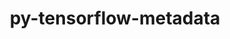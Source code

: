 ---
title: "py-tensorflow-metadata"
layout: cache
categories: [package, develop]
meta: {"versions": ["1.10.0"], "compilers": ["gcc@=11.3.0", "gcc@=7.3.1"], "oss": ["amzn2", "ubuntu22.04"], "platforms": ["linux"], "targets": ["ivybridge", "x86_64_v3", "x86_64_v4"], "stacks": ["ml-linux-x86_64-cpu", "ml-linux-x86_64-cuda", "ml-linux-x86_64-rocm", "root"], "num_specs": 41, "num_specs_by_stack": {"root": 41, "ml-linux-x86_64-cuda": 21, "ml-linux-x86_64-rocm": 21, "ml-linux-x86_64-cpu": 21}}
spec_details: [{"hash": "w7ssjynwwnt2jkye2qmhdxnbvat3ea6z", "compiler": "gcc@=7.3.1", "versions": ["1.10.0"], "os": "amzn2", "platform": "linux", "target": "ivybridge", "variants": ["build_system=python_pip", "patches=a6b294d"], "stacks": ["root"], "size": "-", "tarball": "https://binaries.spack.io/develop/build_cache/linux-amzn2-ivybridge/gcc-7.3.1/py-tensorflow-metadata-1.10.0/linux-amzn2-ivybridge-gcc-7.3.1-py-tensorflow-metadata-1.10.0-w7ssjynwwnt2jkye2qmhdxnbvat3ea6z.spack"}, {"hash": "kopglbttmmbf5aovatlruq3vc3d3lho2", "compiler": "gcc@=7.3.1", "versions": ["1.10.0"], "os": "amzn2", "platform": "linux", "target": "ivybridge", "variants": ["build_system=python_pip", "patches=a6b294d"], "stacks": ["root"], "size": "-", "tarball": "https://binaries.spack.io/develop/build_cache/linux-amzn2-ivybridge/gcc-7.3.1/py-tensorflow-metadata-1.10.0/linux-amzn2-ivybridge-gcc-7.3.1-py-tensorflow-metadata-1.10.0-kopglbttmmbf5aovatlruq3vc3d3lho2.spack"}, {"hash": "45zucffrgvsej653nzp57kxyucwtt6jr", "compiler": "gcc@=7.3.1", "versions": ["1.10.0"], "os": "amzn2", "platform": "linux", "target": "ivybridge", "variants": ["build_system=python_pip", "patches=a6b294d"], "stacks": ["root"], "size": "-", "tarball": "https://binaries.spack.io/develop/build_cache/linux-amzn2-ivybridge/gcc-7.3.1/py-tensorflow-metadata-1.10.0/linux-amzn2-ivybridge-gcc-7.3.1-py-tensorflow-metadata-1.10.0-45zucffrgvsej653nzp57kxyucwtt6jr.spack"}, {"hash": "vmm7g4pvrshivi5yi64ui4udgkposu3s", "compiler": "gcc@=7.3.1", "versions": ["1.10.0"], "os": "amzn2", "platform": "linux", "target": "ivybridge", "variants": ["build_system=python_pip", "patches=a6b294d"], "stacks": ["root"], "size": "-", "tarball": "https://binaries.spack.io/develop/build_cache/linux-amzn2-ivybridge/gcc-7.3.1/py-tensorflow-metadata-1.10.0/linux-amzn2-ivybridge-gcc-7.3.1-py-tensorflow-metadata-1.10.0-vmm7g4pvrshivi5yi64ui4udgkposu3s.spack"}, {"hash": "cntt2tspsvvjpughgdvzj7hyxvub5xjq", "compiler": "gcc@=7.3.1", "versions": ["1.10.0"], "os": "amzn2", "platform": "linux", "target": "x86_64_v3", "variants": ["build_system=python_pip", "patches=a6b294d"], "stacks": ["root"], "size": "-", "tarball": "https://binaries.spack.io/develop/build_cache/linux-amzn2-x86_64_v3/gcc-7.3.1/py-tensorflow-metadata-1.10.0/linux-amzn2-x86_64_v3-gcc-7.3.1-py-tensorflow-metadata-1.10.0-cntt2tspsvvjpughgdvzj7hyxvub5xjq.spack"}, {"hash": "3hiq3n7mexuankfyjnoo4gfojdgzi4qv", "compiler": "gcc@=7.3.1", "versions": ["1.10.0"], "os": "amzn2", "platform": "linux", "target": "x86_64_v3", "variants": ["patches=a6b294d"], "stacks": ["root"], "size": "-", "tarball": "https://binaries.spack.io/develop/build_cache/linux-amzn2-x86_64_v3/gcc-7.3.1/py-tensorflow-metadata-1.10.0/linux-amzn2-x86_64_v3-gcc-7.3.1-py-tensorflow-metadata-1.10.0-3hiq3n7mexuankfyjnoo4gfojdgzi4qv.spack"}, {"hash": "mtnzf4pukoedzb2g23blfjlxfycrysze", "compiler": "gcc@=7.3.1", "versions": ["1.10.0"], "os": "amzn2", "platform": "linux", "target": "x86_64_v3", "variants": ["build_system=python_pip", "patches=a6b294d"], "stacks": ["root"], "size": "-", "tarball": "https://binaries.spack.io/develop/build_cache/linux-amzn2-x86_64_v3/gcc-7.3.1/py-tensorflow-metadata-1.10.0/linux-amzn2-x86_64_v3-gcc-7.3.1-py-tensorflow-metadata-1.10.0-mtnzf4pukoedzb2g23blfjlxfycrysze.spack"}, {"hash": "elb3tif4hhigl53soerexkwrb5soyffe", "compiler": "gcc@=7.3.1", "versions": ["1.10.0"], "os": "amzn2", "platform": "linux", "target": "x86_64_v3", "variants": ["patches=a6b294d"], "stacks": ["root"], "size": "-", "tarball": "https://binaries.spack.io/develop/build_cache/linux-amzn2-x86_64_v3/gcc-7.3.1/py-tensorflow-metadata-1.10.0/linux-amzn2-x86_64_v3-gcc-7.3.1-py-tensorflow-metadata-1.10.0-elb3tif4hhigl53soerexkwrb5soyffe.spack"}, {"hash": "gosspfigbzoqqvhowbpzx3vuqasn7ccg", "compiler": "gcc@=7.3.1", "versions": ["1.10.0"], "os": "amzn2", "platform": "linux", "target": "x86_64_v3", "variants": ["build_system=python_pip", "patches=a6b294d"], "stacks": ["root"], "size": "-", "tarball": "https://binaries.spack.io/develop/build_cache/linux-amzn2-x86_64_v3/gcc-7.3.1/py-tensorflow-metadata-1.10.0/linux-amzn2-x86_64_v3-gcc-7.3.1-py-tensorflow-metadata-1.10.0-gosspfigbzoqqvhowbpzx3vuqasn7ccg.spack"}, {"hash": "voz5oaj46bec65dgj4mx462gnrxhxp5q", "compiler": "gcc@=7.3.1", "versions": ["1.10.0"], "os": "amzn2", "platform": "linux", "target": "x86_64_v3", "variants": ["build_system=python_pip", "patches=a6b294d"], "stacks": ["root"], "size": "-", "tarball": "https://binaries.spack.io/develop/build_cache/linux-amzn2-x86_64_v3/gcc-7.3.1/py-tensorflow-metadata-1.10.0/linux-amzn2-x86_64_v3-gcc-7.3.1-py-tensorflow-metadata-1.10.0-voz5oaj46bec65dgj4mx462gnrxhxp5q.spack"}, {"hash": "ioxdj5e4ncfr2qirynhn3qgouapapk3o", "compiler": "gcc@=7.3.1", "versions": ["1.10.0"], "os": "amzn2", "platform": "linux", "target": "x86_64_v3", "variants": ["build_system=python_pip", "patches=a6b294d"], "stacks": ["root"], "size": "-", "tarball": "https://binaries.spack.io/develop/build_cache/linux-amzn2-x86_64_v3/gcc-7.3.1/py-tensorflow-metadata-1.10.0/linux-amzn2-x86_64_v3-gcc-7.3.1-py-tensorflow-metadata-1.10.0-ioxdj5e4ncfr2qirynhn3qgouapapk3o.spack"}, {"hash": "3pvfg5kvbhpu5ayvmdxolna77fr2nou5", "compiler": "gcc@=7.3.1", "versions": ["1.10.0"], "os": "amzn2", "platform": "linux", "target": "x86_64_v3", "variants": ["build_system=python_pip", "patches=a6b294d"], "stacks": ["root"], "size": "-", "tarball": "https://binaries.spack.io/develop/build_cache/linux-amzn2-x86_64_v3/gcc-7.3.1/py-tensorflow-metadata-1.10.0/linux-amzn2-x86_64_v3-gcc-7.3.1-py-tensorflow-metadata-1.10.0-3pvfg5kvbhpu5ayvmdxolna77fr2nou5.spack"}, {"hash": "6nfrvlc5rfaw3d3ufcbtvo53dlaukkmf", "compiler": "gcc@=7.3.1", "versions": ["1.10.0"], "os": "amzn2", "platform": "linux", "target": "x86_64_v3", "variants": ["patches=a6b294d"], "stacks": ["root"], "size": "-", "tarball": "https://binaries.spack.io/develop/build_cache/linux-amzn2-x86_64_v3/gcc-7.3.1/py-tensorflow-metadata-1.10.0/linux-amzn2-x86_64_v3-gcc-7.3.1-py-tensorflow-metadata-1.10.0-6nfrvlc5rfaw3d3ufcbtvo53dlaukkmf.spack"}, {"hash": "3lowildos3xsd3f2ea5ybbnuf6b7m2ir", "compiler": "gcc@=7.3.1", "versions": ["1.10.0"], "os": "amzn2", "platform": "linux", "target": "x86_64_v3", "variants": ["build_system=python_pip", "patches=a6b294d"], "stacks": ["root"], "size": "-", "tarball": "https://binaries.spack.io/develop/build_cache/linux-amzn2-x86_64_v3/gcc-7.3.1/py-tensorflow-metadata-1.10.0/linux-amzn2-x86_64_v3-gcc-7.3.1-py-tensorflow-metadata-1.10.0-3lowildos3xsd3f2ea5ybbnuf6b7m2ir.spack"}, {"hash": "bsux3a6ao3cnk5su4wpn2npvfty4hxgs", "compiler": "gcc@=7.3.1", "versions": ["1.10.0"], "os": "amzn2", "platform": "linux", "target": "x86_64_v3", "variants": ["build_system=python_pip", "patches=a6b294d"], "stacks": ["root"], "size": "-", "tarball": "https://binaries.spack.io/develop/build_cache/linux-amzn2-x86_64_v3/gcc-7.3.1/py-tensorflow-metadata-1.10.0/linux-amzn2-x86_64_v3-gcc-7.3.1-py-tensorflow-metadata-1.10.0-bsux3a6ao3cnk5su4wpn2npvfty4hxgs.spack"}, {"hash": "av73q3cdaw5ad45jhandbplxqlmssku5", "compiler": "gcc@=7.3.1", "versions": ["1.10.0"], "os": "amzn2", "platform": "linux", "target": "x86_64_v3", "variants": ["build_system=python_pip", "patches=a6b294d"], "stacks": ["root"], "size": "-", "tarball": "https://binaries.spack.io/develop/build_cache/linux-amzn2-x86_64_v3/gcc-7.3.1/py-tensorflow-metadata-1.10.0/linux-amzn2-x86_64_v3-gcc-7.3.1-py-tensorflow-metadata-1.10.0-av73q3cdaw5ad45jhandbplxqlmssku5.spack"}, {"hash": "fj23noh6wjmjfynmr225533mqgcmyibl", "compiler": "gcc@=7.3.1", "versions": ["1.10.0"], "os": "amzn2", "platform": "linux", "target": "x86_64_v3", "variants": ["patches=a6b294d"], "stacks": ["root"], "size": "-", "tarball": "https://binaries.spack.io/develop/build_cache/linux-amzn2-x86_64_v3/gcc-7.3.1/py-tensorflow-metadata-1.10.0/linux-amzn2-x86_64_v3-gcc-7.3.1-py-tensorflow-metadata-1.10.0-fj23noh6wjmjfynmr225533mqgcmyibl.spack"}, {"hash": "2tbcqeqdeyh2syyesfoecoeqomywntws", "compiler": "gcc@=7.3.1", "versions": ["1.10.0"], "os": "amzn2", "platform": "linux", "target": "x86_64_v4", "variants": ["patches=a6b294d"], "stacks": ["root"], "size": "-", "tarball": "https://binaries.spack.io/develop/build_cache/linux-amzn2-x86_64_v4/gcc-7.3.1/py-tensorflow-metadata-1.10.0/linux-amzn2-x86_64_v4-gcc-7.3.1-py-tensorflow-metadata-1.10.0-2tbcqeqdeyh2syyesfoecoeqomywntws.spack"}, {"hash": "4hr2ybqbrjgu26ros72uuzg4sbwwrwx2", "compiler": "gcc@=7.3.1", "versions": ["1.10.0"], "os": "amzn2", "platform": "linux", "target": "x86_64_v4", "variants": ["patches=a6b294d"], "stacks": ["root"], "size": "-", "tarball": "https://binaries.spack.io/develop/build_cache/linux-amzn2-x86_64_v4/gcc-7.3.1/py-tensorflow-metadata-1.10.0/linux-amzn2-x86_64_v4-gcc-7.3.1-py-tensorflow-metadata-1.10.0-4hr2ybqbrjgu26ros72uuzg4sbwwrwx2.spack"}, {"hash": "er7smb2cnojdmw35mj2wvyj6aqd6uou3", "compiler": "gcc@=7.3.1", "versions": ["1.10.0"], "os": "amzn2", "platform": "linux", "target": "x86_64_v4", "variants": ["patches=a6b294d"], "stacks": ["root"], "size": "-", "tarball": "https://binaries.spack.io/develop/build_cache/linux-amzn2-x86_64_v4/gcc-7.3.1/py-tensorflow-metadata-1.10.0/linux-amzn2-x86_64_v4-gcc-7.3.1-py-tensorflow-metadata-1.10.0-er7smb2cnojdmw35mj2wvyj6aqd6uou3.spack"}, {"hash": "6ofevoznuyf3i6qtl7ltpvojdkux6aij", "compiler": "gcc@=11.3.0", "versions": ["1.10.0"], "os": "ubuntu22.04", "platform": "linux", "target": "x86_64_v3", "variants": ["build_system=python_pip", "patches=a6b294d"], "stacks": ["ml-linux-x86_64-cuda", "ml-linux-x86_64-rocm", "root", "ml-linux-x86_64-cpu"], "size": "-", "tarball": "https://binaries.spack.io/develop/build_cache/linux-ubuntu22.04-x86_64_v3/gcc-11.3.0/py-tensorflow-metadata-1.10.0/linux-ubuntu22.04-x86_64_v3-gcc-11.3.0-py-tensorflow-metadata-1.10.0-6ofevoznuyf3i6qtl7ltpvojdkux6aij.spack"}, {"hash": "smlfgilfhuatjxlky44byy4rtonwb4ki", "compiler": "gcc@=11.3.0", "versions": ["1.10.0"], "os": "ubuntu22.04", "platform": "linux", "target": "x86_64_v3", "variants": ["build_system=python_pip", "patches=a6b294d"], "stacks": ["ml-linux-x86_64-cuda", "ml-linux-x86_64-rocm", "root", "ml-linux-x86_64-cpu"], "size": "-", "tarball": "https://binaries.spack.io/develop/build_cache/linux-ubuntu22.04-x86_64_v3/gcc-11.3.0/py-tensorflow-metadata-1.10.0/linux-ubuntu22.04-x86_64_v3-gcc-11.3.0-py-tensorflow-metadata-1.10.0-smlfgilfhuatjxlky44byy4rtonwb4ki.spack"}, {"hash": "5cy7rd2oahlsmh3dyh2jrekw253abp3a", "compiler": "gcc@=11.3.0", "versions": ["1.10.0"], "os": "ubuntu22.04", "platform": "linux", "target": "x86_64_v3", "variants": ["build_system=python_pip", "patches=a6b294d"], "stacks": ["ml-linux-x86_64-cuda", "ml-linux-x86_64-rocm", "root", "ml-linux-x86_64-cpu"], "size": "-", "tarball": "https://binaries.spack.io/develop/build_cache/linux-ubuntu22.04-x86_64_v3/gcc-11.3.0/py-tensorflow-metadata-1.10.0/linux-ubuntu22.04-x86_64_v3-gcc-11.3.0-py-tensorflow-metadata-1.10.0-5cy7rd2oahlsmh3dyh2jrekw253abp3a.spack"}, {"hash": "yqldlsqixdc2y4f2wk3vgnuvjelxbaot", "compiler": "gcc@=11.3.0", "versions": ["1.10.0"], "os": "ubuntu22.04", "platform": "linux", "target": "x86_64_v3", "variants": ["build_system=python_pip", "patches=a6b294d"], "stacks": ["ml-linux-x86_64-cuda", "ml-linux-x86_64-rocm", "root", "ml-linux-x86_64-cpu"], "size": "-", "tarball": "https://binaries.spack.io/develop/build_cache/linux-ubuntu22.04-x86_64_v3/gcc-11.3.0/py-tensorflow-metadata-1.10.0/linux-ubuntu22.04-x86_64_v3-gcc-11.3.0-py-tensorflow-metadata-1.10.0-yqldlsqixdc2y4f2wk3vgnuvjelxbaot.spack"}, {"hash": "qgsjf6dfqoi72yfwgmgnqcnyebzycat2", "compiler": "gcc@=11.3.0", "versions": ["1.10.0"], "os": "ubuntu22.04", "platform": "linux", "target": "x86_64_v3", "variants": ["build_system=python_pip", "patches=a6b294d"], "stacks": ["ml-linux-x86_64-cuda", "ml-linux-x86_64-rocm", "root", "ml-linux-x86_64-cpu"], "size": "-", "tarball": "https://binaries.spack.io/develop/build_cache/linux-ubuntu22.04-x86_64_v3/gcc-11.3.0/py-tensorflow-metadata-1.10.0/linux-ubuntu22.04-x86_64_v3-gcc-11.3.0-py-tensorflow-metadata-1.10.0-qgsjf6dfqoi72yfwgmgnqcnyebzycat2.spack"}, {"hash": "hcezpofpubgzr5ngww2xnxe5alnoqesp", "compiler": "gcc@=11.3.0", "versions": ["1.10.0"], "os": "ubuntu22.04", "platform": "linux", "target": "x86_64_v3", "variants": ["build_system=python_pip", "patches=a6b294d"], "stacks": ["ml-linux-x86_64-cuda", "ml-linux-x86_64-rocm", "root", "ml-linux-x86_64-cpu"], "size": "-", "tarball": "https://binaries.spack.io/develop/build_cache/linux-ubuntu22.04-x86_64_v3/gcc-11.3.0/py-tensorflow-metadata-1.10.0/linux-ubuntu22.04-x86_64_v3-gcc-11.3.0-py-tensorflow-metadata-1.10.0-hcezpofpubgzr5ngww2xnxe5alnoqesp.spack"}, {"hash": "msr6d7ythib5osxlddwoefudeueoigou", "compiler": "gcc@=11.3.0", "versions": ["1.10.0"], "os": "ubuntu22.04", "platform": "linux", "target": "x86_64_v3", "variants": ["build_system=python_pip", "patches=a6b294d"], "stacks": ["ml-linux-x86_64-cuda", "ml-linux-x86_64-rocm", "root", "ml-linux-x86_64-cpu"], "size": "-", "tarball": "https://binaries.spack.io/develop/build_cache/linux-ubuntu22.04-x86_64_v3/gcc-11.3.0/py-tensorflow-metadata-1.10.0/linux-ubuntu22.04-x86_64_v3-gcc-11.3.0-py-tensorflow-metadata-1.10.0-msr6d7ythib5osxlddwoefudeueoigou.spack"}, {"hash": "vzi3557kktexrdvknxk5uy7lrjktwbvr", "compiler": "gcc@=11.3.0", "versions": ["1.10.0"], "os": "ubuntu22.04", "platform": "linux", "target": "x86_64_v3", "variants": ["build_system=python_pip", "patches=a6b294d"], "stacks": ["ml-linux-x86_64-cuda", "ml-linux-x86_64-rocm", "root", "ml-linux-x86_64-cpu"], "size": "-", "tarball": "https://binaries.spack.io/develop/build_cache/linux-ubuntu22.04-x86_64_v3/gcc-11.3.0/py-tensorflow-metadata-1.10.0/linux-ubuntu22.04-x86_64_v3-gcc-11.3.0-py-tensorflow-metadata-1.10.0-vzi3557kktexrdvknxk5uy7lrjktwbvr.spack"}, {"hash": "qxwjm7atvloogmzcxjo5exm7w6s5n7le", "compiler": "gcc@=11.3.0", "versions": ["1.10.0"], "os": "ubuntu22.04", "platform": "linux", "target": "x86_64_v3", "variants": ["build_system=python_pip", "patches=a6b294d"], "stacks": ["ml-linux-x86_64-cuda", "ml-linux-x86_64-rocm", "root", "ml-linux-x86_64-cpu"], "size": "-", "tarball": "https://binaries.spack.io/develop/build_cache/linux-ubuntu22.04-x86_64_v3/gcc-11.3.0/py-tensorflow-metadata-1.10.0/linux-ubuntu22.04-x86_64_v3-gcc-11.3.0-py-tensorflow-metadata-1.10.0-qxwjm7atvloogmzcxjo5exm7w6s5n7le.spack"}, {"hash": "kwlcuoef2bl7xdgab3oe2iieanr7lkwt", "compiler": "gcc@=11.3.0", "versions": ["1.10.0"], "os": "ubuntu22.04", "platform": "linux", "target": "x86_64_v3", "variants": ["build_system=python_pip", "patches=a6b294d"], "stacks": ["ml-linux-x86_64-cuda", "ml-linux-x86_64-rocm", "root", "ml-linux-x86_64-cpu"], "size": "-", "tarball": "https://binaries.spack.io/develop/build_cache/linux-ubuntu22.04-x86_64_v3/gcc-11.3.0/py-tensorflow-metadata-1.10.0/linux-ubuntu22.04-x86_64_v3-gcc-11.3.0-py-tensorflow-metadata-1.10.0-kwlcuoef2bl7xdgab3oe2iieanr7lkwt.spack"}, {"hash": "u6fkzedt5vfq3wjym3dghmve3swjw3sj", "compiler": "gcc@=11.3.0", "versions": ["1.10.0"], "os": "ubuntu22.04", "platform": "linux", "target": "x86_64_v3", "variants": ["build_system=python_pip", "patches=a6b294d"], "stacks": ["ml-linux-x86_64-cuda", "ml-linux-x86_64-rocm", "root", "ml-linux-x86_64-cpu"], "size": "-", "tarball": "https://binaries.spack.io/develop/build_cache/linux-ubuntu22.04-x86_64_v3/gcc-11.3.0/py-tensorflow-metadata-1.10.0/linux-ubuntu22.04-x86_64_v3-gcc-11.3.0-py-tensorflow-metadata-1.10.0-u6fkzedt5vfq3wjym3dghmve3swjw3sj.spack"}, {"hash": "djf4ihee3oz7fmwk3lnqgvfbbibvefbk", "compiler": "gcc@=11.3.0", "versions": ["1.10.0"], "os": "ubuntu22.04", "platform": "linux", "target": "x86_64_v3", "variants": ["build_system=python_pip", "patches=a6b294d"], "stacks": ["ml-linux-x86_64-cuda", "ml-linux-x86_64-rocm", "root", "ml-linux-x86_64-cpu"], "size": "-", "tarball": "https://binaries.spack.io/develop/build_cache/linux-ubuntu22.04-x86_64_v3/gcc-11.3.0/py-tensorflow-metadata-1.10.0/linux-ubuntu22.04-x86_64_v3-gcc-11.3.0-py-tensorflow-metadata-1.10.0-djf4ihee3oz7fmwk3lnqgvfbbibvefbk.spack"}, {"hash": "2r2uwrykroa56jv5qih3mk6oej4ilwqz", "compiler": "gcc@=11.3.0", "versions": ["1.10.0"], "os": "ubuntu22.04", "platform": "linux", "target": "x86_64_v3", "variants": ["build_system=python_pip", "patches=a6b294d"], "stacks": ["ml-linux-x86_64-cuda", "ml-linux-x86_64-rocm", "root", "ml-linux-x86_64-cpu"], "size": "-", "tarball": "https://binaries.spack.io/develop/build_cache/linux-ubuntu22.04-x86_64_v3/gcc-11.3.0/py-tensorflow-metadata-1.10.0/linux-ubuntu22.04-x86_64_v3-gcc-11.3.0-py-tensorflow-metadata-1.10.0-2r2uwrykroa56jv5qih3mk6oej4ilwqz.spack"}, {"hash": "4bjxkrj64nk75nymhsclxxm7dbfh362g", "compiler": "gcc@=11.3.0", "versions": ["1.10.0"], "os": "ubuntu22.04", "platform": "linux", "target": "x86_64_v3", "variants": ["build_system=python_pip", "patches=a6b294d"], "stacks": ["ml-linux-x86_64-cuda", "ml-linux-x86_64-rocm", "root", "ml-linux-x86_64-cpu"], "size": "-", "tarball": "https://binaries.spack.io/develop/build_cache/linux-ubuntu22.04-x86_64_v3/gcc-11.3.0/py-tensorflow-metadata-1.10.0/linux-ubuntu22.04-x86_64_v3-gcc-11.3.0-py-tensorflow-metadata-1.10.0-4bjxkrj64nk75nymhsclxxm7dbfh362g.spack"}, {"hash": "abye44s7epclenwv2veubxiipbybyhmi", "compiler": "gcc@=11.3.0", "versions": ["1.10.0"], "os": "ubuntu22.04", "platform": "linux", "target": "x86_64_v3", "variants": ["build_system=python_pip", "patches=a6b294d"], "stacks": ["ml-linux-x86_64-cuda", "ml-linux-x86_64-rocm", "root", "ml-linux-x86_64-cpu"], "size": "-", "tarball": "https://binaries.spack.io/develop/build_cache/linux-ubuntu22.04-x86_64_v3/gcc-11.3.0/py-tensorflow-metadata-1.10.0/linux-ubuntu22.04-x86_64_v3-gcc-11.3.0-py-tensorflow-metadata-1.10.0-abye44s7epclenwv2veubxiipbybyhmi.spack"}, {"hash": "msav74tc5pftuqm2chg4df6fsphoq2ro", "compiler": "gcc@=11.3.0", "versions": ["1.10.0"], "os": "ubuntu22.04", "platform": "linux", "target": "x86_64_v3", "variants": ["build_system=python_pip", "patches=a6b294d"], "stacks": ["ml-linux-x86_64-cuda", "ml-linux-x86_64-rocm", "root", "ml-linux-x86_64-cpu"], "size": "-", "tarball": "https://binaries.spack.io/develop/build_cache/linux-ubuntu22.04-x86_64_v3/gcc-11.3.0/py-tensorflow-metadata-1.10.0/linux-ubuntu22.04-x86_64_v3-gcc-11.3.0-py-tensorflow-metadata-1.10.0-msav74tc5pftuqm2chg4df6fsphoq2ro.spack"}, {"hash": "hwnpwvchv7eqyfl4vwjf3e5rlyk2u6yo", "compiler": "gcc@=11.3.0", "versions": ["1.10.0"], "os": "ubuntu22.04", "platform": "linux", "target": "x86_64_v3", "variants": ["build_system=python_pip", "patches=a6b294d"], "stacks": ["ml-linux-x86_64-cuda", "ml-linux-x86_64-rocm", "root", "ml-linux-x86_64-cpu"], "size": "-", "tarball": "https://binaries.spack.io/develop/build_cache/linux-ubuntu22.04-x86_64_v3/gcc-11.3.0/py-tensorflow-metadata-1.10.0/linux-ubuntu22.04-x86_64_v3-gcc-11.3.0-py-tensorflow-metadata-1.10.0-hwnpwvchv7eqyfl4vwjf3e5rlyk2u6yo.spack"}, {"hash": "n2bbyuwwtmnsbjcwimbfinpi3n4vvwxn", "compiler": "gcc@=11.3.0", "versions": ["1.10.0"], "os": "ubuntu22.04", "platform": "linux", "target": "x86_64_v3", "variants": ["build_system=python_pip", "patches=a6b294d"], "stacks": ["ml-linux-x86_64-cuda", "ml-linux-x86_64-rocm", "root", "ml-linux-x86_64-cpu"], "size": "-", "tarball": "https://binaries.spack.io/develop/build_cache/linux-ubuntu22.04-x86_64_v3/gcc-11.3.0/py-tensorflow-metadata-1.10.0/linux-ubuntu22.04-x86_64_v3-gcc-11.3.0-py-tensorflow-metadata-1.10.0-n2bbyuwwtmnsbjcwimbfinpi3n4vvwxn.spack"}, {"hash": "jvhfi4heumbbu6rdi4lk25daucfuypwt", "compiler": "gcc@=11.3.0", "versions": ["1.10.0"], "os": "ubuntu22.04", "platform": "linux", "target": "x86_64_v3", "variants": ["build_system=python_pip", "patches=a6b294d"], "stacks": ["ml-linux-x86_64-cuda", "ml-linux-x86_64-rocm", "root", "ml-linux-x86_64-cpu"], "size": "-", "tarball": "https://binaries.spack.io/develop/build_cache/linux-ubuntu22.04-x86_64_v3/gcc-11.3.0/py-tensorflow-metadata-1.10.0/linux-ubuntu22.04-x86_64_v3-gcc-11.3.0-py-tensorflow-metadata-1.10.0-jvhfi4heumbbu6rdi4lk25daucfuypwt.spack"}, {"hash": "vsvtd2j3ppohe7kuxe3y3a3qdxa4phzk", "compiler": "gcc@=11.3.0", "versions": ["1.10.0"], "os": "ubuntu22.04", "platform": "linux", "target": "x86_64_v3", "variants": ["build_system=python_pip", "patches=a6b294d"], "stacks": ["ml-linux-x86_64-cuda", "ml-linux-x86_64-rocm", "root", "ml-linux-x86_64-cpu"], "size": "-", "tarball": "https://binaries.spack.io/develop/build_cache/linux-ubuntu22.04-x86_64_v3/gcc-11.3.0/py-tensorflow-metadata-1.10.0/linux-ubuntu22.04-x86_64_v3-gcc-11.3.0-py-tensorflow-metadata-1.10.0-vsvtd2j3ppohe7kuxe3y3a3qdxa4phzk.spack"}, {"hash": "p44mdsqxxj7a6cowrhmasto6kgamoikw", "compiler": "gcc@=11.3.0", "versions": ["1.10.0"], "os": "ubuntu22.04", "platform": "linux", "target": "x86_64_v3", "variants": ["build_system=python_pip", "patches=a6b294d"], "stacks": ["ml-linux-x86_64-cuda", "ml-linux-x86_64-rocm", "root", "ml-linux-x86_64-cpu"], "size": "-", "tarball": "https://binaries.spack.io/develop/build_cache/linux-ubuntu22.04-x86_64_v3/gcc-11.3.0/py-tensorflow-metadata-1.10.0/linux-ubuntu22.04-x86_64_v3-gcc-11.3.0-py-tensorflow-metadata-1.10.0-p44mdsqxxj7a6cowrhmasto6kgamoikw.spack"}]
---